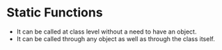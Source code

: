 # Static Functions
- It can be called at class level without a need to have an object.
- It can be called through any object as well as through the class itself.
